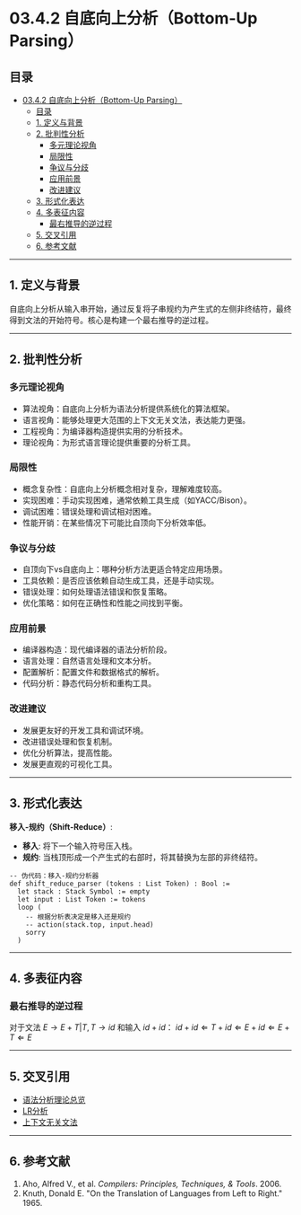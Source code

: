 # 03.4.2 自底向上分析（Bottom-Up Parsing）

## 目录

- [03.4.2 自底向上分析（Bottom-Up Parsing）](#0342-自底向上分析bottom-up-parsing)
  - [目录](#目录)
  - [1. 定义与背景](#1-定义与背景)
  - [2. 批判性分析](#2-批判性分析)
    - [多元理论视角](#多元理论视角)
    - [局限性](#局限性)
    - [争议与分歧](#争议与分歧)
    - [应用前景](#应用前景)
    - [改进建议](#改进建议)
  - [3. 形式化表达](#3-形式化表达)
  - [4. 多表征内容](#4-多表征内容)
    - [最右推导的逆过程](#最右推导的逆过程)
  - [5. 交叉引用](#5-交叉引用)
  - [6. 参考文献](#6-参考文献)

---

## 1. 定义与背景

自底向上分析从输入串开始，通过反复将子串规约为产生式的左侧非终结符，最终得到文法的开始符号。核心是构建一个最右推导的逆过程。

---

## 2. 批判性分析

### 多元理论视角

- 算法视角：自底向上分析为语法分析提供系统化的算法框架。
- 语言视角：能够处理更大范围的上下文无关文法，表达能力更强。
- 工程视角：为编译器构造提供实用的分析技术。
- 理论视角：为形式语言理论提供重要的分析工具。

### 局限性

- 概念复杂性：自底向上分析概念相对复杂，理解难度较高。
- 实现困难：手动实现困难，通常依赖工具生成（如YACC/Bison）。
- 调试困难：错误处理和调试相对困难。
- 性能开销：在某些情况下可能比自顶向下分析效率低。

### 争议与分歧

- 自顶向下vs自底向上：哪种分析方法更适合特定应用场景。
- 工具依赖：是否应该依赖自动生成工具，还是手动实现。
- 错误处理：如何处理语法错误和恢复策略。
- 优化策略：如何在正确性和性能之间找到平衡。

### 应用前景

- 编译器构造：现代编译器的语法分析阶段。
- 语言处理：自然语言处理和文本分析。
- 配置解析：配置文件和数据格式的解析。
- 代码分析：静态代码分析和重构工具。

### 改进建议

- 发展更友好的开发工具和调试环境。
- 改进错误处理和恢复机制。
- 优化分析算法，提高性能。
- 发展更直观的可视化工具。

---

## 3. 形式化表达

**移入-规约（Shift-Reduce）**:

- **移入**: 将下一个输入符号压入栈。
- **规约**: 当栈顶形成一个产生式的右部时，将其替换为左部的非终结符。

```lean
-- 伪代码：移入-规约分析器
def shift_reduce_parser (tokens : List Token) : Bool :=
  let stack : Stack Symbol := empty
  let input : List Token := tokens
  loop (
    -- 根据分析表决定是移入还是规约
    -- action(stack.top, input.head)
    sorry
  )
```

---

## 4. 多表征内容

### 最右推导的逆过程

对于文法 $E \to E + T | T, T \to id$ 和输入 $id+id$：
$id+id \Leftarrow T+id \Leftarrow E+id \Leftarrow E+T \Leftarrow E$

---

## 5. 交叉引用

- [语法分析理论总览](README.md)
- [LR分析](03.4.4_LR_Parsing.md)
- [上下文无关文法](../03.2_Formal_Grammars/03.2.2_Context_Free_Grammar.md)

---

## 6. 参考文献

1. Aho, Alfred V., et al. *Compilers: Principles, Techniques, & Tools*. 2006.
2. Knuth, Donald E. "On the Translation of Languages from Left to Right." 1965.
